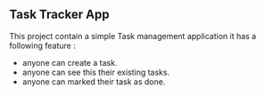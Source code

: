 ## Task Tracker App

This project contain a simple Task management application it has a following feature :

-   anyone can create a task.
-   anyone can see this their existing tasks.
-   anyone can marked their task as done.
